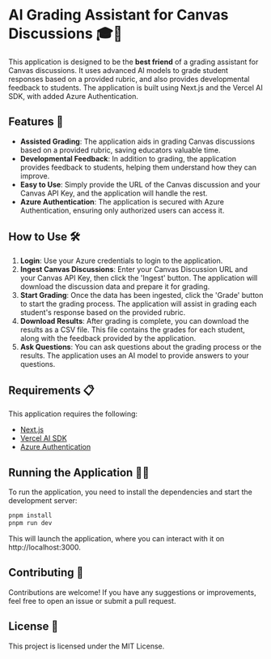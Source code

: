 # AI Grading Assistant for Canvas Discussions 🎓📝

This application is designed to be the **best friend** of a grading assistant for Canvas discussions. It uses advanced AI models to grade student responses based on a provided rubric, and also provides developmental feedback to students. The application is built using Next.js and the Vercel AI SDK, with added Azure Authentication.

## Features 🚀

- **Assisted Grading**: The application aids in grading Canvas discussions based on a provided rubric, saving educators valuable time.
- **Developmental Feedback**: In addition to grading, the application provides feedback to students, helping them understand how they can improve.
- **Easy to Use**: Simply provide the URL of the Canvas discussion and your Canvas API Key, and the application will handle the rest.
- **Azure Authentication**: The application is secured with Azure Authentication, ensuring only authorized users can access it.

## How to Use 🛠️

1. **Login**: Use your Azure credentials to login to the application.
2. **Ingest Canvas Discussions**: Enter your Canvas Discussion URL and your Canvas API Key, then click the 'Ingest' button. The application will download the discussion data and prepare it for grading.
3. **Start Grading**: Once the data has been ingested, click the 'Grade' button to start the grading process. The application will assist in grading each student's response based on the provided rubric.
4. **Download Results**: After grading is complete, you can download the results as a CSV file. This file contains the grades for each student, along with the feedback provided by the application.
5. **Ask Questions**: You can ask questions about the grading process or the results. The application uses an AI model to provide answers to your questions.

## Requirements 📋

This application requires the following:

- [Next.js](https://nextjs.org)
- [Vercel AI SDK](https://sdk.vercel.ai/docs)
- [Azure Authentication](https://azure.microsoft.com/en-us/services/active-directory/)

## Running the Application 🏃‍♀️

To run the application, you need to install the dependencies and start the development server:
```bash
pnpm install
pnpm run dev
```

This will launch the application, where you can interact with it on http://localhost:3000.

## Contributing 🤝

Contributions are welcome! If you have any suggestions or improvements, feel free to open an issue or submit a pull request.

## License 📄

This project is licensed under the MIT License.
